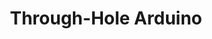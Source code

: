 ---
layout: default
modal-id: 7
img: THOArduino.jpg
alt: image-alt
project-date: Summer 2020
category: PCB Design
title: Through-Hole Arduino
objective: To create a fully functional Arduino utilizing almost entirely THO components to introduce new members to soldering.
details: The board uses a THO variant of the ATMega328P, the supporting circuitry also almost entirely uses THO components. On the bottom is an FT230X for serial communication. This enabled programming over USB with the Arduino bootloader. This serial converter (and supporting circuitry) and the USB port are the only SMT components on the PCB. The board also features some programmable LEDs and a mini-speaker.
results: We were able to send these boards as kits to students of our intro program and teach them how to solder them over Zoom. After the workshop was complete all 20 or so boards assembled by students worked after basic troubleshooting. This included reflowing some solder joints and, for one board, reflashing the bootloader.
---
